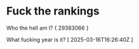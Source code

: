 # Fuck the rankings

Who the hell am I?
{ 29383066 }

What fucking year is it?
[ 2025-03-16T16:26:40Z ]
